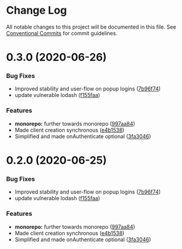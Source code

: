 # Change Log

All notable changes to this project will be documented in this file.
See [Conventional Commits](https://conventionalcommits.org) for commit guidelines.

# 0.3.0 (2020-06-26)


### Bug Fixes

* Improved stability and user-flow on popup logins ([7b96f74](https://github.com/haved/cognite-sdk-js/commit/7b96f74180b58f665513497087b7884efd36d06d))
* update vulnerable lodash ([f155faa](https://github.com/haved/cognite-sdk-js/commit/f155faa9ae66a6d7233036bb1ba5025b72499a6a))


### Features

* **monorepo:** further towards monorepo ([997aa84](https://github.com/haved/cognite-sdk-js/commit/997aa845217516a2bdf20ec1b569ba911a1b2e60))
* Made client creation synchronous ([e4b1538](https://github.com/haved/cognite-sdk-js/commit/e4b15387194d632c322ff65e367fa4d0aa0ad69d))
* Simplified and made onAuthenticate optional ([3fa3046](https://github.com/haved/cognite-sdk-js/commit/3fa30466cb56c36f4d02d170f0248167ce91099a))





# 0.2.0 (2020-06-25)


### Bug Fixes

* Improved stability and user-flow on popup logins ([7b96f74](https://github.com/cognitedata/cognite-sdk-js/commit/7b96f74180b58f665513497087b7884efd36d06d))
* update vulnerable lodash ([f155faa](https://github.com/cognitedata/cognite-sdk-js/commit/f155faa9ae66a6d7233036bb1ba5025b72499a6a))


### Features

* **monorepo:** further towards monorepo ([997aa84](https://github.com/cognitedata/cognite-sdk-js/commit/997aa845217516a2bdf20ec1b569ba911a1b2e60))
* Made client creation synchronous ([e4b1538](https://github.com/cognitedata/cognite-sdk-js/commit/e4b15387194d632c322ff65e367fa4d0aa0ad69d))
* Simplified and made onAuthenticate optional ([3fa3046](https://github.com/cognitedata/cognite-sdk-js/commit/3fa30466cb56c36f4d02d170f0248167ce91099a))
